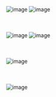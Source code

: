 ![image](https://user-images.githubusercontent.com/81418010/235059038-cd005638-0402-43d3-86af-95b7ec07eb6b.png)
![image](https://user-images.githubusercontent.com/81418010/235065054-2e22cddf-303a-4986-af7b-333b75b67788.png)
<br><br><br><br>
![image](https://user-images.githubusercontent.com/81418010/235074688-21cb3a99-98ca-40a7-b9f2-4c5218665c56.png)
![image](https://user-images.githubusercontent.com/81418010/235076741-f02a33e5-a2b8-4569-8516-890722ef788a.png)
<br><br><br><br>
![image](https://user-images.githubusercontent.com/81418010/235077200-b23d3a0b-b232-4962-9281-5931ce825790.png)
<br><br><br><br>
![image](https://user-images.githubusercontent.com/81418010/235093524-fbbb39b9-9184-4c46-8235-46faa01cc5bd.png)
